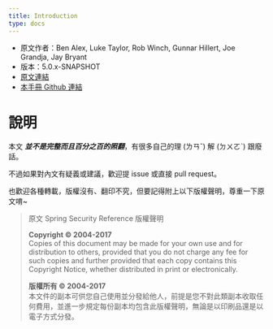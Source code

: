 ```yaml
---
title: Introduction
type: docs
---
```


- 原文作者：Ben Alex, Luke Taylor, Rob Winch, Gunnar Hillert, Joe Grandja, Jay Bryant
- 版本：5.0.x-SNAPSHOT
- [原文連結](https://docs.spring.io/spring-security/site/docs/5.0.x-SNAPSHOT/reference/html5/)
- [本手冊 Github 連結](https://github.com/idontwannarock/spring-security-reference)  

# 說明

本文 **_並不是完整而且百分之百的照翻_**，有很多自己的理 (ㄌㄢˇ) 解 (ㄉㄨㄛˋ) 跟廢話。

不過如果對內文有疑義或建議，歡迎提 issue 或直接 pull request。

也歡迎各種轉載，版權沒有、翻印不究，但要記得附上以下版權聲明，尊重一下原文唷~

> 原文 Spring Security Reference 版權聲明  
> 
> **Copyright &copy; 2004-2017**  
> Copies of this document may be made for your own use and for distribution to others, provided that you do not charge any fee for such copies and further provided that each copy contains this Copyright Notice, whether distributed in print or electronically.  
> 
> **版權所有 &copy; 2004-2017**  
> 本文件的副本可供您自己使用並分發給他人，前提是您不對此類副本收取任何費用，並進一步規定每份副本均包含此版權聲明，無論是以印刷品還是以電子方式分發。

